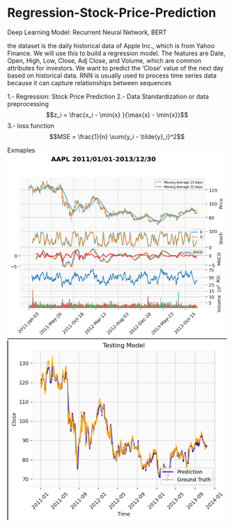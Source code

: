 # Regression-Stock-Price-Prediction
Deep Learning Model: Recurrent Neural Network, BERT

the dataset is the daily historical data of Apple Inc., which is from 
Yahoo Finance. We will use this to build a regression model. The features are Date, 
Open, High, Low, Close, Adj Close, and Volume, which are common attributes for 
investors. We want to predict the ’Close’ value of the next day based on historical 
data. RNN is usually used to process time series data because it can capture 
relationships between sequences


1.- Regression: Stock Price Prediction
2.- Data Standardization or data preprocessing
  $$z_i = \frac{x_i - \min{x} }{\max{x} - \min{x}}$$
3.- loss function 
  $$MSE = \frac{1}{n} \sum{y_i - \tilde{y}_i}^2$$

Exmaples
![alt text](https://github.com/MiguelBenalcazar/Regression-Stock-Price-Prediction/blob/main/AAPL.png)
![alt text](https://github.com/MiguelBenalcazar/Regression-Stock-Price-Prediction/blob/main/Test.png)
